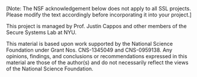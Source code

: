[Note: The NSF acknowledgement below does not apply to all SSL projects.
Please modify the text accordingly before incorporating it into your project.]


This project is managed by Prof. Justin Cappos and other members of the Secure
Systems Lab at NYU.

This material is based upon work supported by the National Science Foundation
under Grant Nos. CNS-1345049 and CNS-0959138. Any opinions, findings, and
conclusions or recommendations expressed in this material are those of the
author(s) and do not necessarily reflect the views of the National Science
Foundation.
